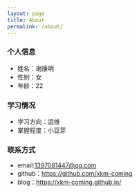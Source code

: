 ```yaml
---
layout: page
title: About
permalink: /about/
---
```


### 个人信息
- 姓名：谢康明
- 性别：女
- 年龄：22

### 学习情况
- 学习方向：运维
- 掌握程度：小豆芽

### 联系方式
- email:1397081447@qq.com
- github：https://github.com/xkm-coming
- blog：https://xkm-coming.github.io/

